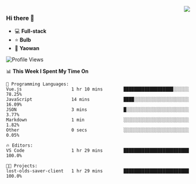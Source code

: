 <img  align="right" src="https://github-readme-stats.vercel.app/api?username=LolipopJ&show_icons=true&count_private=true&hide_title=true&include_all_commits=true&theme=vue">

### Hi there 👋

- :computer: **Full-stack**
- :star: **Bulb**
- :pill: **Yaowan**

<!--START_SECTION:waka-->
![Profile Views](http://img.shields.io/badge/Profile%20Views-0-blue)

📊 **This Week I Spent My Time On** 

```text
💬 Programming Languages: 
Vue.js                   1 hr 10 mins        ███████████████████░░░░░░   78.25% 
JavaScript               14 mins             ████░░░░░░░░░░░░░░░░░░░░░   16.09% 
JSON                     3 mins              █░░░░░░░░░░░░░░░░░░░░░░░░   3.77% 
Markdown                 1 min               ░░░░░░░░░░░░░░░░░░░░░░░░░   1.82% 
Other                    0 secs              ░░░░░░░░░░░░░░░░░░░░░░░░░   0.05%

🔥 Editors: 
VS Code                  1 hr 29 mins        █████████████████████████   100.0%

🐱‍💻 Projects: 
lost-olds-saver-client   1 hr 29 mins        █████████████████████████   100.0%

```


<!--END_SECTION:waka-->
